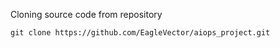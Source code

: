 Cloning source code from repository
```
git clone https://github.com/EagleVector/aiops_project.git
```